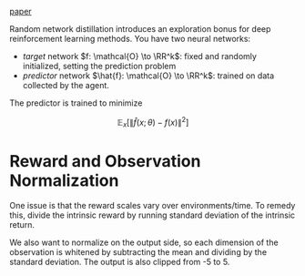 [paper](https://arxiv.org/pdf/1810.12894.pdf)

Random network distillation introduces an exploration bonus for deep reinforcement learning methods. You have two neural networks: 

* _target_ network $f: \mathcal{O} \to \RR^k$: fixed and randomly initialized, setting the prediction problem
* _predictor_ network $\hat{f}: \mathcal{O} \to \RR^k$: trained on data collected by the agent.

The predictor is trained to minimize

$$
\mathbb{E}_{x}\left[ \lVert \hat{f}(x; \theta) - f(x) \rVert^2 \right]
$$

# Reward and Observation Normalization

One issue is that the reward scales vary over environments/time. To remedy this, divide the intrinsic reward by running standard deviation of the intrinsic return.

We also want to normalize on the output side, so each dimension of the observation is whitened by subtracting the mean and dividing by the standard deviation. The output is also clipped from -5 to 5.
